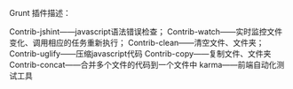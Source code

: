 
Grunt 插件描述：

Contrib-jshint——javascript语法错误检查； 
Contrib-watch——实时监控文件变化、调用相应的任务重新执行； 
Contrib-clean——清空文件、文件夹； 
Contrib-uglify——压缩javascript代码 
Contrib-copy——复制文件、文件夹 
Contrib-concat——合并多个文件的代码到一个文件中 
karma——前端自动化测试工具 